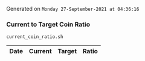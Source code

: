 Generated on `Monday 27-September-2021 at 04:36:16`

### Current to Target Coin Ratio
`current_coin_ratio.sh`

Date|Current|Target|Ratio
---|---|---|---
